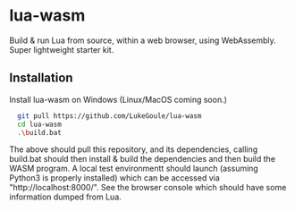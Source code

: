 
# lua-wasm

Build & run Lua from source, within a web browser, using WebAssembly. Super lightweight starter kit.


## Installation

Install lua-wasm on Windows (Linux/MacOS coming soon.)

```bash
  git pull https://github.com/LukeGoule/lua-wasm
  cd lua-wasm
  .\build.bat
```

The above should pull this repository, and its dependencies, calling build.bat should then install & build the dependencies and then build the WASM program. A local test environmentt should launch (assuming Python3 is properly installed) which can be accessed via "http://localhost:8000/". See the browser console which should have some information dumped from Lua.